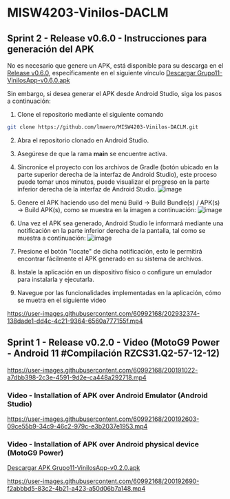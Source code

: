 # MISW4203-Vinilos-DACLM

## Sprint 2 - Release v0.6.0 - Instrucciones para generación del APK

No es necesario que genere un APK, está disponible para su descarga en el [Release v0.6.0](https://github.com/lmaero/MISW4203-Vinilos-DACLM/releases/tag/v0.6.0), específicamente en el siguiente vínculo [Descargar Grupo11-VinilosApp-v0.6.0.apk ](https://github.com/lmaero/MISW4203-Vinilos-DACLM/releases/download/v0.6.0/Grupo11-VinilosApp-v0.6.0.apk)

Sin embargo, si desea generar el APK desde Android Studio, siga los pasos a continuación: 

1. Clone el repositorio mediante el siguiente comando
```sh
git clone https://github.com/lmaero/MISW4203-Vinilos-DACLM.git
```

2. Abra el repositorio clonado en Android Studio.

3. Asegúrese de que la rama **main** se encuentre activa.

4. Sincronice el proyecto con los archivos de Gradle (botón ubicado en la parte superior derecha de la interfaz de Android Studio), este proceso puede tomar unos minutos, puede visualizar el progreso en la parte inferior derecha de la interfaz de Android Studio.
![image](https://user-images.githubusercontent.com/60992168/202931889-7678ee29-52ba-4640-a459-a040a5618887.png)

5. Genere el APK haciendo uso del menú Build -> Build Bundle(s) / APK(s) -> Build APK(s), como se muestra en la imagen a continuación:
![image](https://user-images.githubusercontent.com/60992168/202932009-4d5a9610-8d12-4e8c-944e-73ee2bac9aa6.png)

6. Una vez el APK sea generado, Android Studio le informará mediante una notificación en la parte inferior derecha de la pantalla, tal como se muestra a continuación:
![image](https://user-images.githubusercontent.com/60992168/202932075-448b414a-5329-4348-a4be-2971c11922f0.png)

7. Presione el botón "locate" de dicha notificación, esto le permitirá encontrar fácilmente el APK generado en su sistema de archivos.

8. Instale la aplicación en un dispositivo físico o configure un emulador para instalarla y ejecutarla.

9. Navegue por las funcionalidades implementadas en la aplicación, cómo se muetra en el siguiente video

https://user-images.githubusercontent.com/60992168/202932374-138dade1-dd4c-4c21-9364-6560a777155f.mp4

## Sprint 1 - Release v0.2.0 - Video (MotoG9 Power - Android 11 #Compilación RZCS31.Q2-57-12-12)

https://user-images.githubusercontent.com/60992168/200191022-a7dbb398-2c3e-4591-9d2e-ca448a292718.mp4

### Video - Installation of APK over Android Emulator (Android Studio)

https://user-images.githubusercontent.com/60992168/200192603-09ce55b9-34c9-46c2-979c-e3b2037e1953.mp4

### Video - Installation of APK over Android physical device (MotoG9 Power)
[Descargar APK Grupo11-VinilosApp-v0.2.0.apk](https://github.com/lmaero/MISW4203-Vinilos-DACLM/releases/download/v0.2.0/Grupo11-VinilosApp-v0.2.0.apk)

https://user-images.githubusercontent.com/60992168/200192690-f2abbbd5-83c2-4b21-a423-a50d06b7a148.mp4

